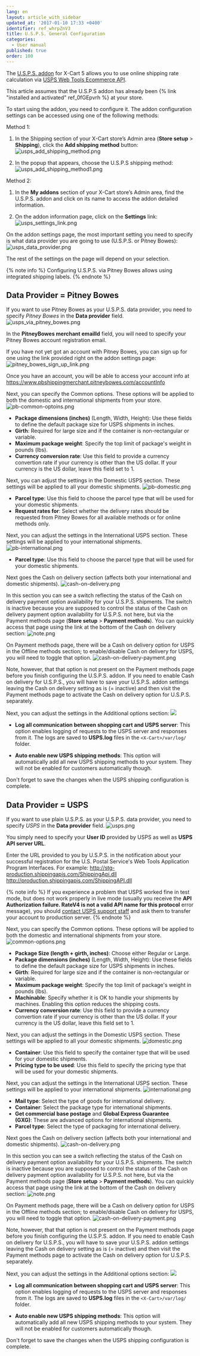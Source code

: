 ```yaml
---
lang: en
layout: article_with_sidebar
updated_at: '2017-01-10 17:33 +0400'
identifier: ref_whrpZnV3
title: U.S.P.S. General Configuration
categories:
  - User manual
published: true
order: 100
---
```

The [U.S.P.S. addon](http://www.x-cart.com/extensions/addons/usps.html) for X-Cart 5 allows you to use online shipping rate calculation via [USPS Web Tools Ecommerce API](http://www.usps.com/webtools).

This article assumes that the U.S.P.S addon has already been {% link "installed and activated" ref_0fGEpvrh %} at your store.

To start using the addon, you need to configure it. The addon configuration settings can be accessed using one of the following methods:

Method 1:

   1. In the Shipping section of your X-Cart store’s Admin area (**Store setup** > **Shipping**), click the **Add shipping method** button:
      ![usps_add_shipping_method.png]({{site.baseurl}}/attachments/ref_whrpZnV3/usps_add_shipping_method.png)

   2. In the popup that appears, choose the U.S.P.S shipping method:
      ![usps_add_shipping_method1.png]({{site.baseurl}}/attachments/ref_whrpZnV3/usps_add_shipping_method1.png)

Method 2:

   1. In the **My addons** section of your X-Cart store’s Admin area, find the U.S.P.S. addon and click on its name to access the addon detailed information.
   
   2. On the addon information page, click on the **Settings** link:
      ![usps_settings_link.png]({{site.baseurl}}/attachments/ref_whrpZnV3/usps_settings_link.png)


On the addon settings page, the most important setting you need to specify is what data provider you are going to use (U.S.P.S. or Pitney Bowes):
      ![usps_data_provider.png]({{site.baseurl}}/attachments/ref_whrpZnV3/usps_data_provider.png)

The rest of the settings on the page will depend on your selection. 

{% note info %}
Configuring U.S.P.S. via Pitney Bowes allows using integrated shipping labels.
{% endnote %}

## Data Provider = Pitney Bowes

If you want to use Pitney Bowes as your U.S.P.S. data provider, you need to specify _Pitney Bowes_
in the **Data provider** field.
![usps_via_pitney_bowes.png]({{site.baseurl}}/attachments/ref_whrpZnV3/usps_via_pitney_bowes.png)

In the **PitneyBowes merchant emailId** field, you will need to specify your Pitney Bowes account registration email. 

If you have not yet got an account with Pitney Bowes, you can sign up for one using the link provided right on the addon settings page:
![pitney_bowes_sign_up_link.png]({{site.baseurl}}/attachments/ref_whrpZnV3/pitney_bowes_sign_up_link.png)

Once you have an account, you will be able to access your account info at https://www.pbshippingmerchant.pitneybowes.com/accountInfo 

Next, you can specify the Common options. These options will be applied to both the domestic and international shipments from your store.
   ![pb-common-optoins.png]({{site.baseurl}}/attachments/ref_whrpZnV3/pb-common-optoins.png)
   
   *   **Package dimensions (inches)** (Length, Width, Height): Use these fields to define the default package size for USPS shipments in inches.
   *   **Girth**: Required for large size and if the container is non-rectangular or variable.
   *   **Maximum package weight**: Specify the top limit of package's weight in pounds (lbs).
   *   **Currency conversion rate**: Use this field to provide a currency convertion rate if your currency is other than the US dollar. If your currency is the US dollar, leave this field set to 1.

Next, you can adjust the settings in the Domestic USPS section. These settings will be applied to all your domestic shipments.
   ![pb-domestic.png]({{site.baseurl}}/attachments/ref_whrpZnV3/pb-domestic.png)
   
   * **Parcel type**: Use this field to choose the parcel type that will be used for your domestic shipments.
   * **Request rates for**: Select whether the delivery rates should be requested from Pitney Bowes for all available methods or for online methods only.

Next, you can adjust the settings in the International USPS section. These settings will be applied to your international shipments.
   ![pb-international.png]({{site.baseurl}}/attachments/ref_whrpZnV3/pb-international.png)
   
   * **Parcel type**: Use this field to choose the parcel type that will be used for your domestic shipments.

Next goes the Cash on delivery section (affects both your international and domestic shipments). 
![cash-on-delivery.png]({{site.baseurl}}/attachments/ref_whrpZnV3/cash-on-delivery.png)

In this section you can see a switch reflecting the status of the Cash on delivery payment option availability for your U.S.P.S. shipments. The switch is inactive because you are supposed to control the status of the Cash on delivery payment option availability for U.S.P.S. not here, but via the Payment methods page (**Store setup** > **Payment methods**). You can quickly access that page using the link at the bottom of the Cash on delivery section:
![note.png]({{site.baseurl}}/attachments/ref_whrpZnV3/note.png)

On Payment methods page, there will be a Cash on delivery option for USPS in the Offline methods section; to enable/disable Cash on delivery for USPS, you will need to toggle that option. 
![cash-on-delivery-payment.png]({{site.baseurl}}/attachments/ref_whrpZnV3/cash-on-delivery-payment.png)

Note, however, that that option is not present on the Payment methods page before you finish configuring the U.S.P.S. addon. If you need to enable Cash on delivery for U.S.P.S., you will have to save your U.S.P.S. addon settings leaving the Cash on delivery setting as is (= inactive) and then visit the Payment methods page to activate the Cash on delivery option for U.S.P.S. separately.

Next, you can adjust the settings in the Additional options section:
![]({{site.baseurl}}/attachments/8225090/8356034.png)

   * **Log all communication between shopping cart and USPS server**: This option enables logging of requests to the USPS server and responses from it. The logs are saved to **USPS.log** files in the `<X-Cart>/var/log/` folder.

   * **Auto enable new USPS shipping methods**: This option will automatically add all new USPS shipping methods to your system. They will not be enabled for customers automatically though.

Don't forget to save the changes when the USPS shipping configuration is complete.

## Data Provider = USPS
If you want to use plain U.S.P.S. as your U.S.P.S. data provider, you need to specify _USPS_
in the **Data provider** field.
![usps.png]({{site.baseurl}}/attachments/ref_whrpZnV3/usps.png)

You simply need to specify your **User ID** provided by USPS as well as **USPS API server URL**. 

Enter the URL provided to you by U.S.P.S. in the notification about your successful registration for the U.S. Postal Service's Web Tools Application Program Interfaces. For example:
http://stg-production.shippingapis.com/ShippingApi.dll
http://production.shippingapis.com/ShippingAPI.dll

{% note info %}
If you experience a problem that USPS worked fine in test mode, but does not work properly in live mode (usually you receive the **API Authorization failure. RateV4 is not a valid API name for this protocol** error message), you should [contact USPS support staff](https://www.usps.com/help/contact-us.htm) and ask them to transfer your account to production server.
{% endnote %}

Next, you can specify the Common options. These options will be applied to both the domestic and international shipments from your store.
   ![common-options.png]({{site.baseurl}}/attachments/ref_whrpZnV3/common-options.png)
   
   *   **Package Size (length + girth, inches)**: Choose either Regular or Large.
   *   **Package dimensions (inches)** (Length, Width, Height): Use these fields to define the default package size for USPS shipments in inches.
   *   **Girth**: Required for large size and if the container is non-rectangular or variable.
   *   **Maximum package weight**: Specify the top limit of package's weight in pounds (lbs).
   *   **Machinable**: Specify whether it is OK to handle your shipments by machines. Enabling this option reduces the shipping costs.
   *   **Currency conversion rate**: Use this field to provide a currency convertion rate if your currency is other than the US dollar. If your currency is the US dollar, leave this field set to 1.

Next, you can adjust the settings in the Domestic USPS section. These settings will be applied to all your domestic shipments.
   ![domestic.png]({{site.baseurl}}/attachments/ref_whrpZnV3/domestic.png)

   *   **Container**: Use this field to specify the container type that will be used for your domestic shipments.
   *   **Pricing type to be used**: Use this field to specify the pricing type that will be used for your domestic shipments.

Next, you can adjust the settings in the International USPS section. These settings will be applied to your international shipments.
   ![international.png]({{site.baseurl}}/attachments/ref_whrpZnV3/international.png)
   
   *   **Mail type**: Select the type of goods for international delivery.
   *   **Container**: Select the package type for international shipments.
   *   **Get commercial base postage** and **Global Express Guarantee (GXG)**: These are advanced options for international shipments.
   *   **Parcel type**: Select the type of packaging for international delivery.

Next goes the Cash on delivery section (affects both your international and domestic shipments). 
![cash-on-delivery.png]({{site.baseurl}}/attachments/ref_whrpZnV3/cash-on-delivery.png)

In this section you can see a switch reflecting the status of the Cash on delivery payment option availability for your U.S.P.S. shipments. The switch is inactive because you are supposed to control the status of the Cash on delivery payment option availability for U.S.P.S. not here, but via the Payment methods page (**Store setup** > **Payment methods**). You can quickly access that page using the link at the bottom of the Cash on delivery section:
![note.png]({{site.baseurl}}/attachments/ref_whrpZnV3/note.png)

On Payment methods page, there will be a Cash on delivery option for USPS in the Offline methods section; to enable/disable Cash on delivery for USPS, you will need to toggle that option. 
![cash-on-delivery-payment.png]({{site.baseurl}}/attachments/ref_whrpZnV3/cash-on-delivery-payment.png)

Note, however, that that option is not present on the Payment methods page before you finish configuring the U.S.P.S. addon. If you need to enable Cash on delivery for U.S.P.S., you will have to save your U.S.P.S. addon settings leaving the Cash on delivery setting as is (= inactive) and then visit the Payment methods page to activate the Cash on delivery option for U.S.P.S. separately.

Next, you can adjust the settings in the Additional options section:
![]({{site.baseurl}}/attachments/8225090/8356034.png)

   * **Log all communication between shopping cart and USPS server**: This option enables logging of requests to the USPS server and responses from it. The logs are saved to **USPS.log** files in the `<X-Cart>/var/log/` folder.

   * **Auto enable new USPS shipping methods**: This option will automatically add all new USPS shipping methods to your system. They will not be enabled for customers automatically though.

Don't forget to save the changes when the USPS shipping configuration is complete.
